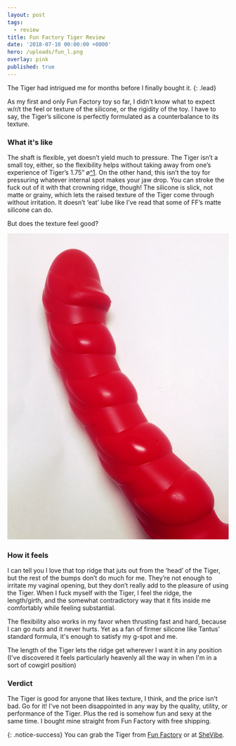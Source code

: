 ```yaml
---
layout: post
tags:
  - review
title: Fun Factory Tiger Review
date: '2018-07-10 00:00:00 +0000'
hero: /uploads/fun_l.png
overlay: pink
published: true
---
```

The Tiger had intrigued me for months before I finally bought it.
{: .lead}

As my first and only Fun Factory toy so far, I didn’t know what to expect w/r/t the feel or texture of the silicone, or the rigidity of the toy. I have to say, the Tiger’s silicone is perfectly formulated as a counterbalance to its texture. <!--break-->

### What it's like

The shaft is flexible, yet doesn’t yield much to pressure. The Tiger isn’t a small toy, either, so the flexibility helps without taking away from one’s experience of Tiger’s 1.75” ø[^1](Diameter.). On the other hand, this isn’t the toy for pressuring whatever internal spot makes your jaw drop. You can stroke the fuck out of it with that crowning ridge, though! The silicone is slick, not matte or grainy, which lets the raised texture of the Tiger come through without irritation. It doesn’t ‘eat’ lube like I’ve read that some of FF’s matte silicone can do.

But does the texture feel good?

![](/uploads/fun_d.png)

### How it feels

I can tell you I love that top ridge that juts out from the ‘head’ of the Tiger, but the rest of the bumps don’t do much for me. They’re not enough to irritate my vaginal opening, but they don’t really add to the pleasure of using the Tiger. When I fuck myself with the Tiger, I feel the ridge, the length/girth, and the somewhat contradictory way that it fits inside me comfortably while feeling substantial.

The flexibility also works in my favor when thrusting fast and hard, because I can go *nuts* and it never hurts. Yet as a fan of firmer silicone like Tantus' standard formula, it's enough to satisfy my g-spot and me.

The length of the Tiger lets the ridge get wherever I want it in any position (I've discovered it feels particularly heavenly all the way in when I'm in a sort of cowgirl position)

### Verdict
The Tiger is good for anyone that likes texture, I think, and the price isn't bad. Go for it! I've not been disappointed in any way by the quality, utility, or performance of the Tiger. Plus the red is somehow fun and sexy at the same time. I bought mine straight from Fun Factory with free shipping.

{: .notice-success}
You can grab the Tiger from [Fun Factory](https://us.funfactory.com/en/dildos/tiger/) or at [SheVibe](https://shevibe.com/fun-factory-tiger-silicone-dildo-red#oid=1432_1).
